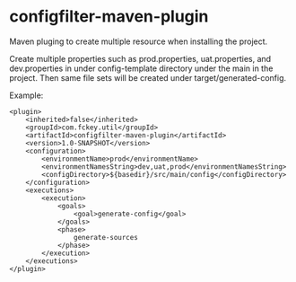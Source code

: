 # configfilter-maven-plugin
Maven pluging to create multiple resource when installing the project.

Create multiple properties such as prod.properties, uat.properties, and   dev.properties in under config-template directory under the main in the  project. Then same file sets will be created under target/generated-config.

Example:

```
<plugin>
    <inherited>false</inherited>
    <groupId>com.fckey.util</groupId>
    <artifactId>configfilter-maven-plugin</artifactId>
    <version>1.0-SNAPSHOT</version>
    <configuration>
        <environmentName>prod</environmentName>
        <environmentNamesString>dev,uat,prod</environmentNamesString>
        <configDirectory>${basedir}/src/main/config</configDirectory>
    </configuration>
    <executions>
        <execution>
            <goals>
                <goal>generate-config</goal>
            </goals>
            <phase>
                generate-sources
            </phase>
        </execution>
    </executions>
</plugin>
```